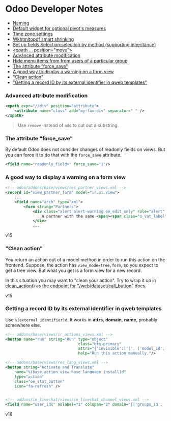 # Odoo Developer Notes

- [Naming](./notes/naming.md)
- [Default widget for optional pivot's measures](./notes/default_widget_for_optional_pivots_measures.md)
- [Time zone settings](./notes/time_zone_settings.md)
- [Wkhtmltopdf smart shrinking](./notes/wkhtmltopdf_smart_shrinking.md)
- [Set up fields.Selection:selection by method (supporting inheritance)](./notes/set_up_selection_by_method.md)
- [<xpath ... position="move">](./notes/position_move.md)
- [Advanced attribute modification](#advanced-attribute-modification)
- [Hide menu items from from users of a particular group](./notes/hide_menu_items_from_group.md)
- [The attribute "force_save"](#the-attribute-force_save)
- [A good way to display a warning on a form view](#a-good-way-to-display-a-warning-on-a-form-view)
- ["Clean action"](#clean-action)
- ["Getting a record ID by its external identifier in qweb templates"](#getting-a-record-id-by-its-external-identifier-in-qweb-templates)

### Advanced attribute modification

```xml
<xpath expr="//div" position="attribute">
    <attribute name="class" add="my-fav-div" separator=" " />
</xpath>
```

> Use `remove` instead of `add` to cut out a substring.

### The attribute "force_save"

By default Odoo does not consider changes of readonly fields on views.
But you can force it to do that with the `force_save` attribute.

```xml
<field name="readonly_field>" force_save="1"/>
```

### A good way to display a warning on a form view

```xml
<!-- odoo/addons/base/views/res_partner_views.xml -->
<record id="view_partner_form" model="ir.ui.view">
    ...
    <field name="arch" type="xml">
        <form string="Partners">
            <div class="alert alert-warning oe_edit_only" role="alert" attrs="{'invisible': [('same_vat_partner_id', '=', False)]}">
                A partner with the same <span><span class="o_vat_label">Tax ID</span></span> already exists (<field name="same_vat_partner_id"/>), are you sure to create a new one?
            </div>
            ...
```

v15

### "Clean action"

You return an action out of a model method in order to run this action on the frontend.
Suppose, the action has `view_mode=tree,form`, so you expect to get a tree view.
But what you get is a form view for a new record.

In this situation you may want to "clean your action".
Try to wrap it up in [clean_action()](https://github.com/odoo/odoo/blob/15.0/addons/web/controllers/main.py#L232)
as [the endpoint for "/web/dataset/call_button"](https://github.com/odoo/odoo/blob/15.0/addons/web/controllers/main.py#L1329) does.

v15

### Getting a record ID by its external identifier in qweb templates

Use `%(external identifier)d`. It works in **attrs**, **domain**, **name**, probably somewhere else.

```xml
<!-- addons/base/views/ir_actions_views.xml -->
<button name="run" string="Run" type="object"
                                class="btn-primary"
                                attrs="{'invisible':['|', ('model_id', '!=', %(base.model_ir_actions_server)s), ('state', '!=', 'code')]}"
                                help="Run this action manually."/>

<!-- addons/base/views/res_lang_views.xml -->
<button string="Activate and Translate"
    name="%(base.action_view_base_language_install)d"
    type="action"
    class="oe_stat_button"
    icon="fa-refresh" />


<!-- addons/im_livechat/views/im_livechat_channel_views.xml -->
<field name="user_ids" nolabel="1" colspan="2" domain="[['groups_id', 'not in', %(base.group_portal)d]]">
```

v16
